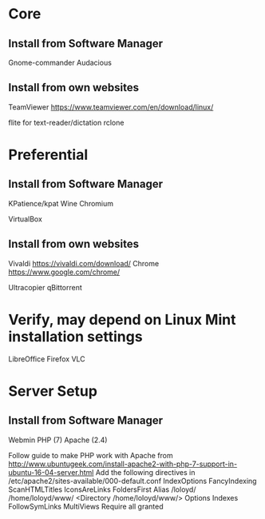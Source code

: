 # Core

## Install from Software Manager

  Gnome-commander
  Audacious

## Install from own websites

  TeamViewer https://www.teamviewer.com/en/download/linux/

  flite for text-reader/dictation
  rclone

# Preferential

## Install from Software Manager

  KPatience/kpat
  Wine
  Chromium

  VirtualBox

## Install from own websites

  Vivaldi https://vivaldi.com/download/
  Chrome https://www.google.com/chrome/

  Ultracopier
  qBittorrent

# Verify, may depend on Linux Mint installation settings

  LibreOffice
  Firefox
  VLC

# Server Setup

## Install from Software Manager

  Webmin
  PHP (7)
  Apache (2.4)

  Follow guide to make PHP work with Apache from 
    http://www.ubuntugeek.com/install-apache2-with-php-7-support-in-ubuntu-16-04-server.html
  Add the following directives in /etc/apache2/sites-available/000-default.conf
IndexOptions FancyIndexing ScanHTMLTitles IconsAreLinks FoldersFirst
Alias /loloyd/ /home/loloyd/www/
<Directory /home/loloyd/www/>
    Options Indexes FollowSymLinks MultiViews
    Require all granted
</Directory>
